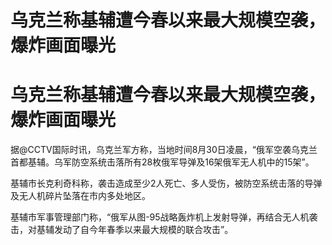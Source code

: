 # 乌克兰称基辅遭今春以来最大规模空袭，爆炸画面曝光

# 乌克兰称基辅遭今春以来最大规模空袭，爆炸画面曝光

据@CCTV国际时讯，乌克兰军方称，当地时间8月30日凌晨，“俄军空袭乌克兰首都基辅。乌军防空系统击落所有28枚俄军导弹及16架俄军无人机中的15架”。

基辅市长克利奇科称，袭击造成至少2人死亡、多人受伤，被防空系统击落的导弹及无人机碎片坠落在市内多处地区。

基辅市军事管理部门称，“俄军从图-95战略轰炸机上发射导弹，再结合无人机袭击，对基辅发动了自今年春季以来最大规模的联合攻击”。

